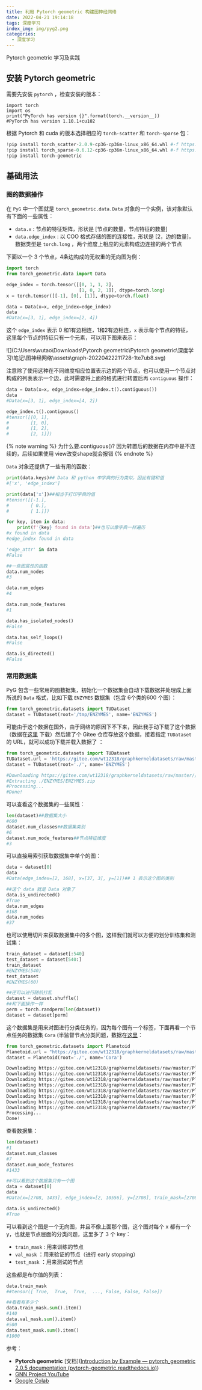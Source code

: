 ```yaml
---
title: 利用 Pytorch geometric 构建图神经网络
date: 2022-04-21 19:14:18
tags: 深度学习
index_img: img/pyg2.png
categories:
  - 深度学习
---
```




Pytorch geometric 学习及实践

<!-- more -->

## 安装 Pytorch geometric

需要先安装 `pytorch` ，检查安装的版本：

```
import torch
import os
print("PyTorch has version {}".format(torch.__version__))
#PyTorch has version 1.10.1+cu102
```

根据 Pytorch 和 cuda 的版本选择相应的 `torch-scatter` 和 `torch-sparse` 包：

```python
!pip install torch_scatter-2.0.9-cp36-cp36m-linux_x86_64.whl #-f https://data.pyg.org/whl/torch-1.10.1+cu102.html
!pip install torch_sparse-0.6.12-cp36-cp36m-linux_x86_64.whl #-f https://data.pyg.org/whl/torch-1.10.1+cu102.html
!pip install torch-geometric
```

## 基础用法

### 图的数据操作

在 `PyG` 中一个图就是 `torch_geometric.data.Data` 对象的一个实例，该对象默认有下面的一些属性：

* `data.x` : 节点的特征矩阵，形状是 [节点的数量，节点特征的数量]
* `data.edge_index` : 以 COO 格式存储的图的连接性，形状是 [2，边的数量]，数据类型是 `torch.long` ，两个维度上相应的元素构成边连接的两个节点

下面以一个 3 个节点，4条边构成的无权重的无向图为例：

```python
import torch
from torch_geometric.data import Data

edge_index = torch.tensor([[0, 1, 1, 2],
                           [1, 0, 2, 1]], dtype=torch.long)
x = torch.tensor([[-1], [0], [1]], dtype=torch.float)

data = Data(x=x, edge_index=edge_index)
data
#Data(x=[3, 1], edge_index=[2, 4])
```

这个 `edge_index` 表示 0 和1有边相连，1和2有边相连，`x` 表示每个节点的特征，这里每个节点的特征只有一个元素，可以用下图来表示：

![](C:\Users\wutao\Downloads\Pytorch geometric\Pytorch geometric\深度学习\笔记\图神经网络\assets\graph-20220422211728-1te7ub8.svg)

注意除了使用这种在不同维度相应位置表示边的两个节点，也可以使用一个节点对构成的列表表示一个边，此时需要将上面的格式进行转置后再 `contiguous` 操作：

```python
data = Data(x=x, edge_index=edge_index.t().contiguous())
data 
#Data(x=[3, 1], edge_index=[4, 2])

edge_index.t().contiguous()
#tensor([[0, 1],
#        [1, 0],
#        [1, 2],
#        [2, 1]])
```

{% note warning %}
为什么要.contiguous()? 因为转置后的数据在内存中是不连续的，后续如果使用 view改变shape就会报错
{% endnote %}

`Data` 对象还提供了一些有用的函数：

```python
print(data.keys)## Data 和 python 中字典的行为类似，因此有键和值
#['x', 'edge_index']

print(data['x'])##相当于打印字典的值
#tensor([[-1.],
#        [ 0.],
#        [ 1.]])

for key, item in data:
    print(f'{key} found in data')##也可以像字典一样遍历
#x found in data
#edge_index found in data

'edge_attr' in data
#False

##一些图属性的函数
data.num_nodes
#3

data.num_edges
#4

data.num_node_features
#1

data.has_isolated_nodes()
#False

data.has_self_loops()
#False

data.is_directed()
#False
```

### 常用数据集

PyG 包含一些常用的图数据集，初始化一个数据集会自动下载数据并处理成上面所说的 `Data` 格式，比如下载 `ENZYMES` 数据集（包含 6个类的600 个图）：

```python
from torch_geometric.datasets import TUDataset
dataset = TUDataset(root='/tmp/ENZYMES', name='ENZYMES')
```

可能由于这个数据在国外，由于网络的原因下不下来，因此我手动下载了这个数据（数据在[这里](https://ls11-www.cs.tu-dortmund.de/people/morris/graphkerneldatasets/) 下载）然后建了个 Gitee 仓库存放这个数据，接着指定 `TUDataset` 的 URL，就可以成功下载并载入数据了 ：

```python
from torch_geometric.datasets import TUDataset
TUDataset.url = 'https://gitee.com/wt12318/graphkerneldatasets/raw/master/'
dataset = TUDataset(root='./', name='ENZYMES')

#Downloading https://gitee.com/wt12318/graphkerneldatasets/raw/master//ENZYMES.zip
#Extracting ./ENZYMES/ENZYMES.zip
#Processing...
#Done!
```

可以查看这个数据集的一些属性：

```python
len(dataset)##数据集大小
#600
dataset.num_classes##数据集类别
#6
dataset.num_node_features##节点特征维度
#3
```

可以直接用索引获取数据集中单个的图：

```python
data = dataset[0]
data
#Data(edge_index=[2, 168], x=[37, 3], y=[1])## 1 表示这个图的类别

##这个 data 就是 Data 对象了
data.is_undirected()
#True
data.num_edges
#168
data.num_nodes
#37
```

也可以使用切片来获取数据集中的多个图，这样我们就可以方便的划分训练集和测试集：

```python
train_dataset = dataset[:540]
test_dataset = dataset[540:]
train_dataset 
#ENZYMES(540)
test_dataset 
#ENZYMES(60)

##还可以进行随机打乱
dataset = dataset.shuffle()
##和下面操作一样
perm = torch.randperm(len(dataset))
dataset = dataset[perm]
```

这个数据集是用来对图进行分类任务的，因为每个图有一个标签，下面再看一个节点任务的数据集 `Cora` (半监督节点分类问题，数据在[这里](https://github.com/kimiyoung/planetoid)：

```python
from torch_geometric.datasets import Planetoid
Planetoid.url = "https://gitee.com/wt12318/graphkerneldatasets/raw/master/Planetoid/data/"
dataset = Planetoid(root='./', name='Cora')

Downloading https://gitee.com/wt12318/graphkerneldatasets/raw/master/Planetoid/data//ind.cora.x
Downloading https://gitee.com/wt12318/graphkerneldatasets/raw/master/Planetoid/data//ind.cora.tx
Downloading https://gitee.com/wt12318/graphkerneldatasets/raw/master/Planetoid/data//ind.cora.allx
Downloading https://gitee.com/wt12318/graphkerneldatasets/raw/master/Planetoid/data//ind.cora.y
Downloading https://gitee.com/wt12318/graphkerneldatasets/raw/master/Planetoid/data//ind.cora.ty
Downloading https://gitee.com/wt12318/graphkerneldatasets/raw/master/Planetoid/data//ind.cora.ally
Downloading https://gitee.com/wt12318/graphkerneldatasets/raw/master/Planetoid/data//ind.cora.graph
Downloading https://gitee.com/wt12318/graphkerneldatasets/raw/master/Planetoid/data//ind.cora.test.index
Processing...
Done!
```

查看数据集：

```python
len(dataset)
#1
dataset.num_classes
#7
dataset.num_node_features
#1433

##可以看到这个数据集只有一个图
data = dataset[0]
data
#Data(x=[2708, 1433], edge_index=[2, 10556], y=[2708], train_mask=[2708], val_mask=[2708], test_mask=[2708])

data.is_undirected()
#True
```

可以看到这个图是一个无向图，并且不像上面那个图，这个图对每个 x 都有一个 y，也就是节点层面的分类问题，这里多了  3 个 key：

* `train_mask` : 用来训练的节点
* `val_mask` ：用来验证的节点（进行 early stopping）
* `test_mask` ：用来测试的节点

这些都是布尔值的列表：

```python
data.train_mask
##tensor([ True,  True,  True,  ..., False, False, False])

##看看有多少个
data.train_mask.sum().item()
#140
data.val_mask.sum().item()
#500
data.test_mask.sum().item()
#1000
```





参考：

- **Pytorch geometric** [文档]([Introduction by Example — pytorch_geometric 2.0.5 documentation (pytorch-geometric.readthedocs.io)](https://pytorch-geometric.readthedocs.io/en/latest/notes/introduction.html))
- [GNN Project YouTube](https://www.youtube.com/watch?v=QLIkOtKS4os&list=PLV8yxwGOxvvoNkzPfCx2i8an--Tkt7O8Z&index=8)
- [Google Colab](https://colab.research.google.com/drive/1DIQm9rOx2mT1bZETEeVUThxcrP1RKqAn)
